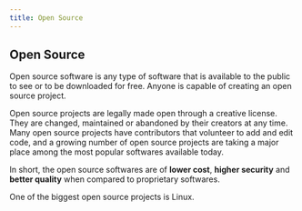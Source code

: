 ```yaml
---
title: Open Source
---
```

## Open Source

Open source software is any type of software that is available to the public to see or to be downloaded for free. Anyone is capable of creating an open source project.

Open source projects are legally made open through a creative license. They are changed, maintained or abandoned by their creators at any time. Many open source projects have contributors that volunteer to add and edit code, and a growing number of open source projects are taking a major place among the most popular softwares available today.

In short, the open source softwares are of **lower cost**, **higher security** and **better quality** when compared to proprietary softwares.

One of the biggest open source projects is Linux.
